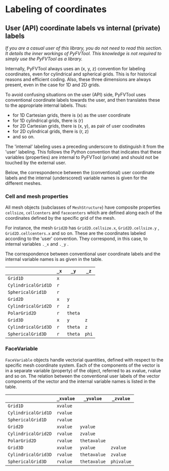 # Labeling of coordinates


## User (API) coordinate labels vs internal (private) labels

*If you are a casual user of this library, you do not need to read this section. It details the inner workings of PyFVTool. This knowledge is not required to simply use the PyFVTool as a library.*

Internally, PyFVTool always uses an (x, y, z) convention for labeling coordinates, even for cylindrical and spherical grids. This is for historical reasons and efficient coding. Also, these three dimensions are always present, even in the case for 1D and 2D grids.

To avoid confusing situations on the user (API) side, PyFVTool uses conventional coordinate labels towards the user, and then translates these to the appropriate internal labels. Thus: 
- for 1D Cartesian grids, there is (x) as the user coordinate
- for 1D cylindrical grids, there is \(r\)
- for 2D Cartesian grids, there is (x, y),  as pair of user coodinates
- for 2D cylindrical grids, there is (r, z)
- and so on.

The 'internal' labeling uses a preceding underscore to distinguish it from the 'user' labeling. This follows the Python convention that indicates that these variables (properties) are internal to PyFVTool (private) and should not be touched by the external user.

Below, the correspondence between the (conventional) user coordinate labels and the internal (underscored) variable names is given for the different meshes.


### Cell and mesh properties

All mesh objects (subclasses of `MeshStructure`) have composite properties `cellsize`, `cellcenters` and `facecenters` which are defined along each of the coordinates defined by the specific grid of the mesh.

For instance, the mesh `Grid2D` has `Grid2D.cellsize.x`, `Grid2D.cellsize.y` ,  `Grid2D.cellcenters.x` and so on. These are the coordinates labeled according to the 'user' convention. They correspond, in this case, to internal variables `._x` and `._y` .

The correspondence between conventional user coordinate labels and the internal variable names is as given in the table.


|                   |`_x`|`_y`   |`_z` |
|-------------------|----|-------|-----|
|`Grid1D`           |`x` |       |     |
|`CylindricalGrid1D`|`r` |       |     |
|`SphericalGrid1D`  |`r` |       |     |
|`Grid2D`           |`x` |`y`    |     |
|`CylindricalGrid2D`|`r` |`z`    |     |
|`PolarGrid2D`      |`r` |`theta`|     |
|`Grid3D`           |`x` |`y`    |`z`  |
|`CylindricalGrid3D`|`r` |`theta`|`z`  |
|`SphericalGrid3D`  |`r` |`theta`|`phi`|




### FaceVariable

`FaceVariable` objects handle vectorial quantities, defined with respect to the specific mesh coordinate system. Each of the components of the vector is in a separate variable (property) of the object, referred to as xvalue, rvalue and so on. The relation between the conventional user labels of the vector components of the vector and the internal variable names is listed in the table.

|                   |`_xvalue`|`_yvalue`   |`_zvalue` |
|-------------------|---------|------------|----------|
|`Grid1D`           |`xvalue` |            |          |
|`CylindricalGrid1D`|`rvalue` |            |          |
|`SphericalGrid1D`  |`rvalue` |            |          |
|`Grid2D`           |`xvalue` |`yvalue`    |          |
|`CylindricalGrid2D`|`rvalue` |`zvalue`    |          |
|`PolarGrid2D`      |`rvalue` |`thetavalue`|          |
|`Grid3D`           |`xvalue` |`yvalue`    |`zvalue`  |
|`CylindricalGrid3D`|`rvalue` |`thetavalue`|`zvalue`  |
|`SphericalGrid3D`  |`rvalue` |`thetavalue`|`phivalue`|



